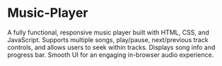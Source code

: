 # Music-Player
A fully functional, responsive music player built with HTML, CSS, and JavaScript. Supports multiple songs, play/pause, next/previous track controls, and allows users to seek within tracks. Displays song info and progress bar. Smooth UI for an engaging in-browser audio experience.
